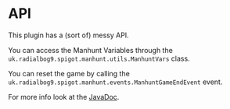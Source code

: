 # API
This plugin has a (sort of) messy API.

You can access the Manhunt Variables through the `uk.radialbog9.spigot.manhunt.utils.ManhuntVars` class.

You can reset the game by calling the `uk.radialbog9.spigot.manhunt.events.ManhuntGameEndEvent` event.

For more info look at the [JavaDoc](http://ci.radialbog9.uk/job/Minecraft%20Manhunt/uk.radialbog9.spigot$MinecraftManhunt/javadoc/).
